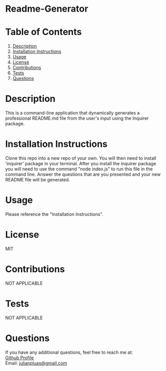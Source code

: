 # Readme-Generator

# Table of Contents

1. [Description](#Description)
2. [Installation Instructions](#Installation-Instructions)
3. [Usage](#Usage)
4. [License](#License)
5. [Contributions](#Contributions)
6. [Tests](#Tests)
7. [Questions](#Questions)

# Description

This is a command-line application that dynamically generates a professional README.md file from the user's input using the Inquirer package.

# Installation Instructions

Clone this repo into a new repo of your own. You will then need to install 'inquirer' package in your terminal. After you install the inquirer package you will need to use the command "node index.js" to run this file in the command line. Answer the questions that are you presented and your new README file will be generated.

# Usage

Please reference the "Installation Instructions".

# License

MIT

# Contributions

NOT APPLICABLE

# Tests

NOT APPLICABLE

# Questions

If you have any additional questions, feel free to reach me at:  
[Github Profile](https://github.com/Japluas93)  
Email: [julianpluas@gmail.com]()
